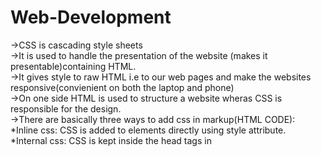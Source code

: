 # Web-Development
->CSS is cascading style sheets <br/>
->It is used to handle the presentation of the website (makes it presentable)containing HTML.<br/>
->It gives style to raw HTML i.e to our web pages and make the websites responsive(convienient on both the laptop and phone)<br/>
->On one side HTML is used to structure a website wheras CSS is responsible for the design.<br/>
->There are basically three ways to add css in markup(HTML CODE):<br/>
*Inline css: CSS is added to elements directly using style attribute.<br/>
*Internal css: CSS is kept inside the head tags in <style> tags.<br/>
*External css : CSS is kept separately inside a .css style sheet.(Preferred)
 ->Selectors :CSS selectors are used to find the element whose property will be set and are used to target the HTML elements(single/Multiple).<br/>
->There are basically four types of selectors: CSS element Selector	,CSS id selector, CSS class and css grouping selector.</br>
->The CSS box model is essentially a box that wraps around every HTML element. It consists of: margins, borders, padding, and the actual content. The image below illustrates the box model:</br>
->Content - The content of the box, where text and images appear</br>
->Padding - Clears an area around the content. The padding is transparent</br>
->Border - A border that goes around the padding and content</br>
->Margin - Clears an area outside the border. The margin is transparent</br>
Types Of Position Property :
There are five types of position property :

static

relative

absolute

fixed

sticky

position: static;
It is the default position of HTML elements.
position: relative;
It is used when we need to position an HTML element relative to its normal position.
We can set the top, right, bottom, and left properties that will cause the element to adjust away from the normal position.

position: absolute;
An element with the absolute position will move according to the position of its parent element.
In the absence of any parent element, the HTML element will be placed relative to the page.

position: fixed;
An element with position:fixed; will remain stuck to a specific position even after the page is scrolled.
This position property is used when we want to keep an HTML element at a fixed spot no matter where on the page the user is.
																							 


